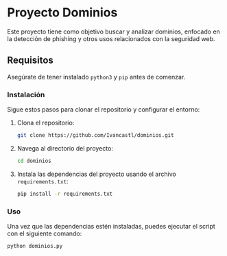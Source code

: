 # Proyecto Dominios

Este proyecto tiene como objetivo buscar y analizar dominios, enfocado en la detección de phishing y otros usos relacionados con la seguridad web.

## Requisitos

Asegúrate de tener instalado `python3` y `pip` antes de comenzar.

### Instalación

Sigue estos pasos para clonar el repositorio y configurar el entorno:

1. Clona el repositorio:
    ```bash
    git clone https://github.com/Ivancastl/dominios.git
    ```

2. Navega al directorio del proyecto:
    ```bash
    cd dominios
    ```

3. Instala las dependencias del proyecto usando el archivo `requirements.txt`:
    ```bash
    pip install -r requirements.txt
    ```

### Uso

Una vez que las dependencias estén instaladas, puedes ejecutar el script con el siguiente comando:

```bash
python dominios.py
